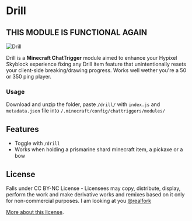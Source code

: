 # Drill
## THIS MODULE IS FUNCTIONAL AGAIN
![Drill](https://imgur.com/OEN3Bmh.png)


Drill is a **Minecraft ChatTrigger** module aimed to enhance your Hypixel Skyblock experience fixing any Drill item feature that unintentionally resets your client-side breaking/drawing progress. Works well wether you're a 50 or 350 ping player.

### Usage
Download and unzip the folder, paste ```/drill/``` with ```index.js``` and ```metadata.json``` file into ```/.minecraft/config/chattriggers/modules/```

## Features
 - Toggle with ```/drill```
 - Works when holding a prismarine shard minecraft item, a pickaxe or a bow

## License
Falls under CC BY-NC License - Licensees may copy, distribute, display, perform the work and make derivative works and remixes based on it only for non-commercial purposes. I am looking at you [@realfork](https://www.github.com/realfork)

[More about this license](https://en.wikipedia.org/wiki/Creative_Commons_NonCommercial_license).
